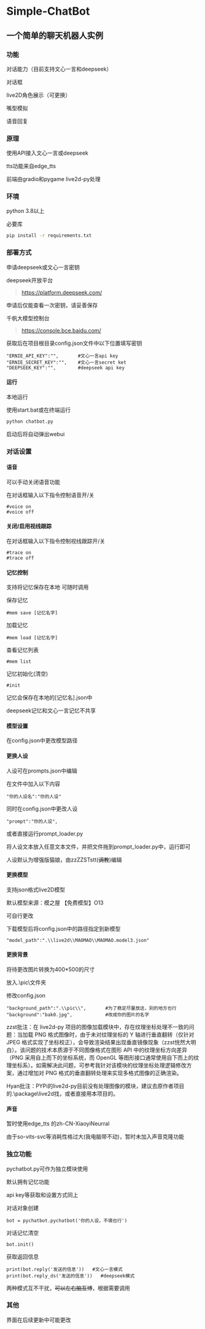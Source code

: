 # Simple-ChatBot
## 一个简单的聊天机器人实例
### 功能
对话能力（目前支持文心一言和deepseek）

对话框

live2D角色展示（可更换）

嘴型模拟

语音回复

### 原理

使用API接入文心一言或deepseek

tts功能来自edge_tts

前端由gradio和pygame live2d-py处理

### 环境
python 3.8以上

必要库
```bash
pip install -r requirements.txt
```
### 部署方式

申请deepseek或文心一言密钥

deepseek开放平台
> https://platform.deepseek.com/

申请后仅能查看一次密钥，请妥善保存



千帆大模型控制台
> https://console.bce.baidu.com/

获取后在项目根目录config.json文件中以下位置填写密钥


```
"ERNIE_API_KEY":"",       #文心一言api key
"ERNIE_SECRET_KEY":"",    #文心一言secret ket
"DEEPSEEK_KEY":"",        #deepseek api key
```

#### 运行
本地运行

使用start.bat或在终端运行
```bash
python chatbot.py
```
启动后将自动弹出webui

### 对话设置
#### 语音
可以手动关闭语音功能

在对话框输入以下指令控制语音开/关

```
#voice on
#voice off
```

#### 关闭/启用视线跟踪

在对话框输入以下指令控制视线跟踪开/关

```
#trace on
#trace off
```

#### 记忆控制

支持将记忆保存在本地
可随时调用

保存记忆
```
#mem save [记忆名字]
```

加载记忆
```
#mem load [记忆名字]
```

查看记忆列表
```
#mem list
```

记忆初始化(清空)
```
#init
```

记忆会保存在本地的[记忆名].json中

deepseek记忆和文心一言记忆不共享

#### 模型设置
在config.json中更改模型路径

#### 更换人设
人设可在prompts.json中编辑

在文件中加入以下内容

```
"你的人设名":"你的人设"
```
同时在config.json中更改人设
```
"prompt":"你的人设",
```
或者直接运行prompt_loader.py

将人设文本放入任意文本文件，并把文件拖到prompt_loader.py中，运行即可

人设默认为增强版猫娘，由zzZZSTstt(~~调教~~)编辑

#### 更换模型

支持json格式live2D模型

默认模型来源：模之屋 【免费模型】O13

可自行更改

下载模型后将config.json中的路径指定到新模型

```
"model_path":".\\live2d\\MAOMAO\\MAOMAO.model3.json"
```

#### 更换背景

将待更改图片转换为400*500的尺寸

放入.\\pic\\文件夹

修改config.json

```
"background_path":".\\pic\\",       #为了稳定尽量放这，别的地方也行
"background":"bak0.jpg",            #改成你的图片的名字
```

zzst批注：在 live2d-py 项目的图像加载模块中，存在纹理坐标处理不一致的问题：当加载 PNG 格式图像时，由于未对纹理坐标的 Y 轴进行垂直翻转（仅针对 JPEG 格式实现了坐标校正），会导致渲染结果出现垂直镜像现象（zzst恍然大明白）。该问题的技术本质源于不同图像格式在图形 API 中的纹理坐标方向差异（PNG 采用自上而下的坐标系统，而 OpenGL 等图形接口通常使用自下而上的纹理坐标系）。如需解决此问题，可参考我针对该模块的纹理坐标处理逻辑修改方案，通过增加对 PNG 格式的垂直翻转处理来实现多格式图像的正确渲染。

Hyan批注：PYPi的live2d-py目前没有处理图像的模块，建议去原作者项目的.\\package\\live2d找，或者直接用本项目的。

#### 声音
暂时使用edge_tts 的zh-CN-XiaoyiNeurral

由于so-vits-svc等消耗性格过大(我电脑带不动)，暂时未加入声音克隆功能

### 独立功能
pychatbot.py可作为独立模块使用

默认拥有记忆功能

api key等获取和设置方式同上

对话对象创建

```
bot = pychatbot.pychatbot('你的人设，不填也行')
```
对话记忆清空

```
bot.init()
```
获取返回信息

```
print(bot.reply('发送的信息'))   #文心一言模式
print(bot.reply_ds('发送的信息'))   #deepseek模式
```
两种模式互不干扰，~~可以左右脑互博~~，根据需要调用

### 其他
界面在后续更新中可能更改